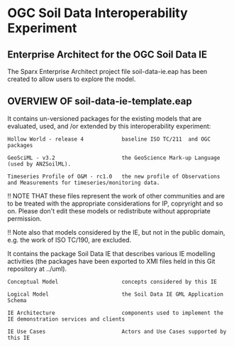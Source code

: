 # OGC Soil Data Interoperability Experiment

## Enterprise Architect for the OGC Soil Data IE

The Sparx Enterprise Architect project file soil-data-ie.eap has been created to allow users to explore the model.

## OVERVIEW OF soil-data-ie-template.eap

It contains un-versioned packages for the existing models that are evaluated, used, and /or extended by this interoperability experiment:

    Hollow World - release 4            baseline ISO TC/211  and OGC packages

    GeoSciML - v3.2                     the GeoScience Mark-up Language (used by ANZSoilML).

    Timeseries Profile of O&M - rc1.0   the new profile of Observations and Measurements for timeseries/monitoring data.

!! NOTE THAT these files represent the work of other communities and are to be treated with the appropriate considerations for IP, copryright and so on. Please don't edit these models or redistribute without appropriate permission.

!! Note also that models considered by the IE, but not in the public domain, e.g. the work of ISO TC/190, are excluded. 
	
It contains the package Soil Data IE that describes various IE modelling activities (the packages have been exported to XMI files held in this Git repository at ../uml).

    Conceptual Model                    concepts considered by this IE

    Logical Model                       the Soil Data IE GML Application Schema

    IE Architecture                     components used to implement the IE demonstration services and clients

    IE Use Cases                        Actors and Use Cases supported by this IE
